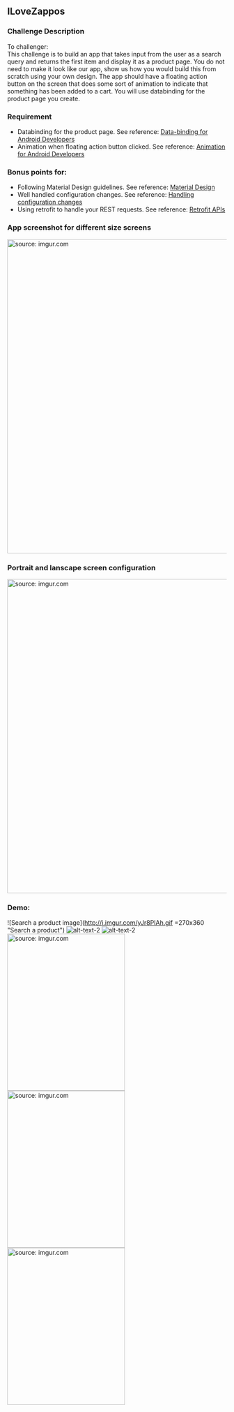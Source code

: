 ## ILoveZappos
### Challenge Description
To challenger: <br>
This challenge is to build an app that takes input from the user as a search query and returns the first item and display it as a product page. You do not need to make it look like our app, show us how you would build this from scratch using your own design. The app should have a floating action button on the screen that does some sort of animation to indicate that something has been added to a cart. You will use databinding for the product page you create.

### Requirement
- Databinding for the product page. See reference: [Data-binding for Android Developers](https://developer.android.com/topic/libraries/data-binding/index.html)
- Animation when floating action button clicked. See reference: [Animation for Android Developers](https://developer.android.com/training/animation/index.html)

### Bonus points for:
- Following Material Design guidelines. See reference: [Material Design](https://material.io/guidelines/)
- Well handled configuration changes. See reference: [Handling configuration changes](https://developer.android.com/guide/topics/resources/runtime-changes.html)
- Using retrofit to handle your REST requests. See reference: [Retrofit APIs](https://square.github.io/retrofit/)

### App screenshot for different size screens
<a href="http://imgur.com/oANu8AU"><img src="http://i.imgur.com/oANu8AU.png" title="source: imgur.com" width="720"/></a>

### Portrait and lanscape screen configuration
<a href="http://imgur.com/ArhhXtM"><img src="http://i.imgur.com/ArhhXtM.png" title="source: imgur.com" width="720"/></a>

### Demo: 
![Search a product image](http://i.imgur.com/yJr8PIAh.gif =270x360 "Search a product") ![alt-text-2](http://i.imgur.com/9ziV2nbh.gif "title-2") ![alt-text-2](http://i.imgur.com/bMqDbqAh.gif "title-2")
<a href="http://imgur.com/yJr8PIA"><img src="http://i.imgur.com/yJr8PIAh.gif" title="source: imgur.com" width="270" height="360"/></a>
<a href="http://imgur.com/9ziV2nb"><img src="http://i.imgur.com/9ziV2nbh.gif" title="source: imgur.com" width="270" height="360"/></a>
<a href="http://imgur.com/bMqDbqA"><img src="http://i.imgur.com/bMqDbqAh.gif" title="source: imgur.com" width="270" height="360"/></a>
